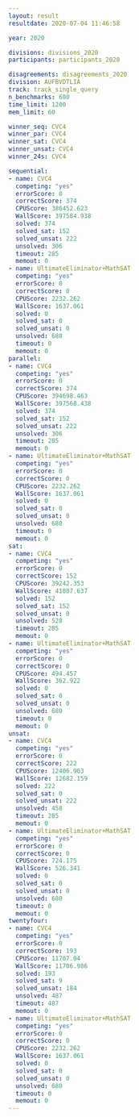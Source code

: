 ```yaml
---
layout: result
resultdate: 2020-07-04 11:46:58

year: 2020

divisions: divisions_2020
participants: participants_2020

disagreements: disagreements_2020
division: AUFBVDTLIA
track: track_single_query
n_benchmarks: 680
time_limit: 1200
mem_limit: 60

winner_seq: CVC4
winner_par: CVC4
winner_sat: CVC4
winner_unsat: CVC4
winner_24s: CVC4

sequential:
- name: CVC4
  competing: "yes"
  errorScore: 0
  correctScore: 374
  CPUScore: 386452.623
  WallScore: 397584.938
  solved: 374
  solved_sat: 152
  solved_unsat: 222
  unsolved: 306
  timeout: 285
  memout: 0
- name: UltimateEliminator+MathSAT
  competing: "yes"
  errorScore: 0
  correctScore: 0
  CPUScore: 2232.262
  WallScore: 1637.061
  solved: 0
  solved_sat: 0
  solved_unsat: 0
  unsolved: 680
  timeout: 0
  memout: 0
parallel:
- name: CVC4
  competing: "yes"
  errorScore: 0
  correctScore: 374
  CPUScore: 394698.463
  WallScore: 397568.438
  solved: 374
  solved_sat: 152
  solved_unsat: 222
  unsolved: 306
  timeout: 285
  memout: 0
- name: UltimateEliminator+MathSAT
  competing: "yes"
  errorScore: 0
  correctScore: 0
  CPUScore: 2232.262
  WallScore: 1637.061
  solved: 0
  solved_sat: 0
  solved_unsat: 0
  unsolved: 680
  timeout: 0
  memout: 0
sat:
- name: CVC4
  competing: "yes"
  errorScore: 0
  correctScore: 152
  CPUScore: 39242.353
  WallScore: 41807.637
  solved: 152
  solved_sat: 152
  solved_unsat: 0
  unsolved: 528
  timeout: 285
  memout: 0
- name: UltimateEliminator+MathSAT
  competing: "yes"
  errorScore: 0
  correctScore: 0
  CPUScore: 494.457
  WallScore: 362.922
  solved: 0
  solved_sat: 0
  solved_unsat: 0
  unsolved: 680
  timeout: 0
  memout: 0
unsat:
- name: CVC4
  competing: "yes"
  errorScore: 0
  correctScore: 222
  CPUScore: 12406.903
  WallScore: 12682.159
  solved: 222
  solved_sat: 0
  solved_unsat: 222
  unsolved: 458
  timeout: 285
  memout: 0
- name: UltimateEliminator+MathSAT
  competing: "yes"
  errorScore: 0
  correctScore: 0
  CPUScore: 724.175
  WallScore: 526.341
  solved: 0
  solved_sat: 0
  solved_unsat: 0
  unsolved: 680
  timeout: 0
  memout: 0
twentyfour:
- name: CVC4
  competing: "yes"
  errorScore: 0
  correctScore: 193
  CPUScore: 11707.04
  WallScore: 11706.986
  solved: 193
  solved_sat: 9
  solved_unsat: 184
  unsolved: 487
  timeout: 487
  memout: 0
- name: UltimateEliminator+MathSAT
  competing: "yes"
  errorScore: 0
  correctScore: 0
  CPUScore: 2232.262
  WallScore: 1637.061
  solved: 0
  solved_sat: 0
  solved_unsat: 0
  unsolved: 680
  timeout: 0
  memout: 0
---
```

